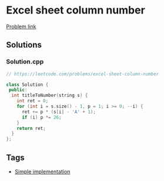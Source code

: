 # Excel sheet column number

[Problem link](https://leetcode.com/problems/excel-sheet-column-number)

## Solutions


### Solution.cpp
```cpp
// https://leetcode.com/problems/excel-sheet-column-number

class Solution {
 public:
  int titleToNumber(string s) {
    int ret = 0;
    for (int i = s.size() - 1, p = 1; i >= 0; --i) {
      ret += p * (s[i] - 'A' + 1);
      if (i) p *= 26;
    }
    return ret;
  }
};
```
## Tags

* [Simple implementation](/README.md#Simple_implementation)
